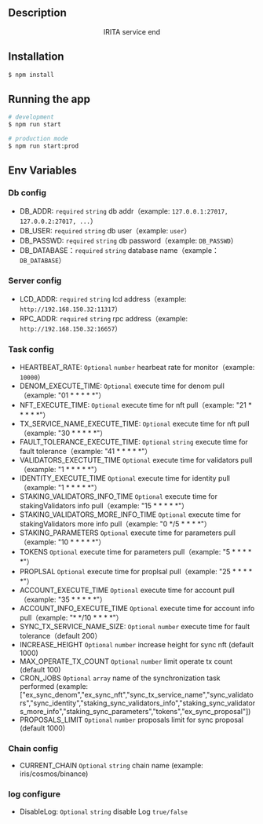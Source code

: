 ## Description

<p align="center">IRITA service end</p>

## Installation

```bash
$ npm install
```

## Running the app

```bash
# development
$ npm run start

# production mode
$ npm run start:prod
```
## Env Variables

### Db config
- DB_ADDR: `required` `string` db addr（example: `127.0.0.1:27017, 127.0.0.2:27017, ...`）
- DB_USER: `required` `string` db user（example: `user`）
- DB_PASSWD: `required` `string` db password（example: `DB_PASSWD`）
- DB_DATABASE：`required` `string` database name（example：`DB_DATABASE`）

### Server config

- LCD_ADDR: `required` `string`  lcd address（example: `http://192.168.150.32:11317`）
- RPC_ADDR: `required` `string`  rpc address（example: `http://192.168.150.32:16657`）

### Task config

- HEARTBEAT_RATE: `Optional` `number`  hearbeat rate for monitor（example: `10000`）
- DENOM_EXECUTE_TIME: `Optional`  execute time for denom pull（example: "01 * * * * *"）
- NFT_EXECUTE_TIME: `Optional`  execute time for nft pull（example: "21 * * * * *"）
- TX_SERVICE_NAME_EXECUTE_TIME: `Optional`  execute time for nft pull（example: "30 * * * * *"）
- FAULT_TOLERANCE_EXECUTE_TIME: `Optional` `string`  execute time for fault tolerance（example: "41 * * * * *"）
- VALIDATORS_EXECTUTE_TIME `Optional` execute time for validators pull（example: "1 * * * * *"）
- IDENTITY_EXECUTE_TIME `Optional` execute time for identity pull（example: "1 * * * * *"）
- STAKING_VALIDATORS_INFO_TIME `Optional` execute time for stakingValidators info pull（example: "15 * * * * *"）
- STAKING_VALIDATORS_MORE_INFO_TIME `Optional` execute time for stakingValidators more info pull（example: "0 */5 * * * *"）
- STAKING_PARAMETERS `Optional` execute time for parameters pull（example: "10 * * * * *"）
- TOKENS `Optional` execute time for parameters pull（example: "5 * * * * *"）
- PROPLSAL `Optional` execute time for proplsal pull（example: "25 * * * * *"）
- ACCOUNT_EXECUTE_TIME `Optional` execute time for account pull（example: "35 * * * * *"）
- ACCOUNT_INFO_EXECUTE_TIME `Optional` execute time for account info pull（example: "* */10 * * * *"）
- SYNC_TX_SERVICE_NAME_SIZE: `Optional` `number`  execute time for fault tolerance（default 200）
- INCREASE_HEIGHT `Optional` `number` increase height for sync nft (default 1000)
- MAX_OPERATE_TX_COUNT `Optional` `number` limit operate tx count (default 100)
- CRON_JOBS `Optional` `array` name of the synchronization task performed (example: ["ex_sync_denom","ex_sync_nft","sync_tx_service_name","sync_validators","sync_identity","staking_sync_validators_info","staking_sync_validators_more_info","staking_sync_parameters","tokens","ex_sync_proposal"])
- PROPOSALS_LIMIT `Optional` `number` proposals limit for sync proposal (default 1000)

### Chain config
- CURRENT_CHAIN `Optional` `string` chain name (example: iris/cosmos/binance)

### log configure
- DisableLog: `Optional` `string` disable Log `true/false`
